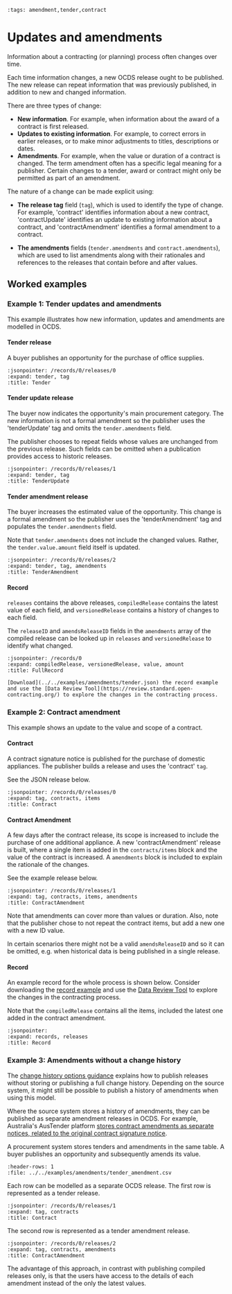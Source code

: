 ```{workedexample} Updates and amendments
:tags: amendment,tender,contract
```

# Updates and amendments

Information about a contracting (or planning) process often changes over time.

Each time information changes, a new OCDS release ought to be published. The new release can repeat information that was previously published, in addition to new and changed information.

There are three types of change:

* **New information**. For example, when information about the award of a contract is first released.
* **Updates to existing information**. For example, to correct errors in earlier releases, or to make minor adjustments to titles, descriptions or dates.
* **Amendments**. For example, when the value or duration of a contract is changed. The term amendment often has a specific legal meaning for a publisher. Certain changes to a tender, award or contract might only be permitted as part of an amendment.

The nature of a change can be made explicit using:

* **The release tag** field (`tag`), which is used to identify the type of change. For example, 'contract' identifies information about a new contract, 'contractUpdate' identifies an update to existing information about a contract, and 'contractAmendment' identifies a formal amendment to a contract.

* **The amendments** fields (`tender.amendments` and `contract.amendments`), which are used to list amendments along with their rationales and references to the releases that contain before and after values.

## Worked examples

### Example 1: Tender updates and amendments

This example illustrates how new information, updates and amendments are modelled in OCDS.

#### Tender release

A buyer publishes an opportunity for the purchase of office supplies.

```{jsoninclude} ../../examples/amendments/tender.json
:jsonpointer: /records/0/releases/0
:expand: tender, tag
:title: Tender
```

#### Tender update release

The buyer now indicates the opportunity's main procurement category. The new information is not a formal amendment so the publisher uses the 'tenderUpdate' tag and omits the `tender.amendments` field.

The publisher chooses to repeat fields whose values are unchanged from the previous release. Such fields can be omitted when a publication provides access to historic releases.

```{jsoninclude} ../../examples/amendments/tender.json
:jsonpointer: /records/0/releases/1
:expand: tender, tag
:title: TenderUpdate
```

#### Tender amendment release

The buyer increases the estimated value of the opportunity. This change is a formal amendment so the publisher uses the 'tenderAmendment' tag and populates the `tender.amendments` field.

Note that `tender.amendments` does not include the changed values. Rather, the `tender.value.amount` field itself is updated. 

```{jsoninclude} ../../examples/amendments/tender.json
:jsonpointer: /records/0/releases/2
:expand: tender, tag, amendments
:title: TenderAmendment
```

#### Record

`releases` contains the above releases, `compiledRelease` contains the latest value of each field, and `versionedRelease` contains a history of changes to each field.

The `releaseID` and `amendsReleaseID` fields in the `amendments` array of the compiled release can be looked up in `releases` and `versionedRelease` to identify what changed.

```{jsoninclude} ../../examples/amendments/tender.json
:jsonpointer: /records/0
:expand: compiledRelease, versionedRelease, value, amount
:title: FullRecord
```

```{hint}
[Download](../../examples/amendments/tender.json) the record example and use the [Data Review Tool](https://review.standard.open-contracting.org/) to explore the changes in the contracting process.
```

### Example 2: Contract amendment

This example shows an update to the value and scope of a contract.

#### Contract

A contract signature notice is published for the purchase of domestic appliances. The publisher builds a release and uses the 'contract' `tag`.

See the JSON release below.

```{jsoninclude} ../../examples/amendments/contract.json
:jsonpointer: /records/0/releases/0
:expand: tag, contracts, items
:title: Contract
```

#### Contract Amendment

A few days after the contract release, its scope is increased to include the purchase of one additional appliance. A new 'contractAmendment' release is built, where a single item is added in the `contracts/items` block and the value of the contract is increased. A `amendments` block is included to explain the rationale of the changes.

See the example release below.

```{jsoninclude} ../../examples/amendments/contract.json
:jsonpointer: /records/0/releases/1
:expand: tag, contracts, items, amendments
:title: ContractAmendment
```

Note that amendments can cover more than values or duration. Also, note that the publisher chose to not repeat the contract items, but add a new one with a new ID value.

In certain scenarios there might not be a valid `amendsReleaseID` and so it can be omitted, e.g. when historical data is being published in a single release.

#### Record

An example record for the whole process is shown below. Consider downloading the [record example](../../examples/amendments/contract.json) and use the [Data Review Tool](https://review.standard.open-contracting.org/) to explore the changes in the contracting process.

Note that the `compiledRelease` contains all the items, included the latest one added in the contract amendment.

```{jsoninclude} ../../examples/amendments/contract.json
:jsonpointer:
:expand: records, releases
:title: Record
```

### Example 3: Amendments without a change history

The [change history options guidance](../build/change_history_options.md) explains how to publish releases without storing or publishing a full change history. Depending on the source system, it might still be possible to publish a history of amendments when using this model.

Where the source system stores a history of amendments, they can be published as separate amendment releases in OCDS. For example, Australia's AusTender platform [stores contract amendments as separate notices, related to the original contract signature notice](https://www.tenders.gov.au/Cn/Show/03a3c53e-b3bd-eac1-558a-4c659e44a516).

A procurement system stores tenders and amendments in the same table. A buyer publishes an opportunity and subsequently amends its value.

```{csv-table-no-translate}
:header-rows: 1
:file: ../../examples/amendments/tender_amendment.csv
```

Each row can be modelled as a separate OCDS release. The first row is represented as a tender release.

```{jsoninclude} ../../examples/amendments/full_update.json
:jsonpointer: /records/0/releases/1
:expand: tag, contracts
:title: Contract
```

The second row is represented as a tender amendment release.

```{jsoninclude} ../../examples/amendments/full_update.json
:jsonpointer: /records/0/releases/2
:expand: tag, contracts, amendments
:title: ContractAmendment
```

The advantage of this approach, in contrast with publishing compiled releases only, is that the users have access to the details of each amendment instead of the only the latest values.
